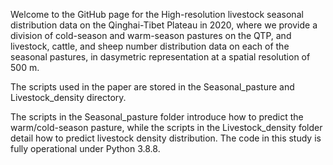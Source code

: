 Welcome to the GitHub page for the High-resolution livestock seasonal distribution data on the Qinghai-Tibet Plateau in 2020, where we provide a division of cold-season and warm-season pastures on the QTP, and livestock, cattle, and sheep number distribution data on each of the seasonal pastures, in dasymetric representation at a spatial resolution of 500 m.

The scripts used in the paper are stored in the Seasonal_pasture and Livestock_density directory.

The scripts in the Seasonal_pasture folder introduce how to predict the warm/cold-season pasture, while the scripts in the Livestock_density folder detail how to predict livestock density distribution. The code in this study is fully operational under Python 3.8.8.
 
